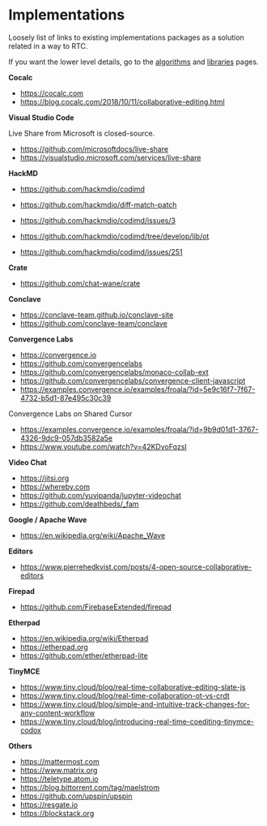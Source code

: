 # Implementations

Loosely list of links to existing implementations packages as a solution
related in a way to RTC.

If you want the lower level details, go to the [algorithms](algorithms.md)
and [libraries](libraries.md) pages.

**Cocalc**

- <https://cocalc.com>
- <https://blog.cocalc.com/2018/10/11/collaborative-editing.html>

**Visual Studio Code**

Live Share from Microsoft is closed-source.

- <https://github.com/microsoftdocs/live-share>
- <https://visualstudio.microsoft.com/services/live-share>

**HackMD**

- <https://github.com/hackmdio/codimd>
- <https://github.com/hackmdio/diff-match-patch>

- <https://github.com/hackmdio/codimd/issues/3>
- <https://github.com/hackmdio/codimd/tree/develop/lib/ot>

- <https://github.com/hackmdio/codimd/issues/251>

**Crate**

- <https://github.com/chat-wane/crate>

**Conclave**

- <https://conclave-team.github.io/conclave-site>
- <https://github.com/conclave-team/conclave>

**Convergence Labs**

- <https://convergence.io>
- <https://github.com/convergencelabs>
- <https://github.com/convergencelabs/monaco-collab-ext>
- <https://github.com/convergencelabs/convergence-client-javascript>
- <https://examples.convergence.io/examples/froala/?id=5e9c16f7-7f67-4732-b5d1-87e495c30c39>

Convergence Labs on Shared Cursor

- https://examples.convergence.io/examples/froala/?id=9b9d01d1-3767-4326-9dc9-057db3582a5e
- https://www.youtube.com/watch?v=42KDvoFqzsI

**Video Chat**

- <https://jitsi.org>
- <https://whereby.com>
- <https://github.com/yuvipanda/jupyter-videochat>
- <https://github.com/deathbeds/_fam>

**Google / Apache Wave**

- <https://en.wikipedia.org/wiki/Apache_Wave>

**Editors**

- <https://www.pierrehedkvist.com/posts/4-open-source-collaborative-editors>

**Firepad**

- <https://github.com/FirebaseExtended/firepad>

**Etherpad**

- <https://en.wikipedia.org/wiki/Etherpad>
- <https://etherpad.org>
- <https://github.com/ether/etherpad-lite>

**TinyMCE**

- <https://www.tiny.cloud/blog/real-time-collaborative-editing-slate-js>
- <https://www.tiny.cloud/blog/real-time-collaboration-ot-vs-crdt>
- <https://www.tiny.cloud/blog/simple-and-intuitive-track-changes-for-any-content-workflow>
- <https://www.tiny.cloud/blog/introducing-real-time-coediting-tinymce-codox>

**Others**

- <https://mattermost.com>
- <https://www.matrix.org>
- <https://teletype.atom.io>
- <https://blog.bittorrent.com/tag/maelstrom>
- <https://github.com/upspin/upspin>
- <https://resgate.io>
- <https://blockstack.org>
